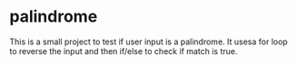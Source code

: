 # palindrome

This is a small project to test if user input is a palindrome. 
It usesa for loop to reverse the input and then if/else to check if match is true.

